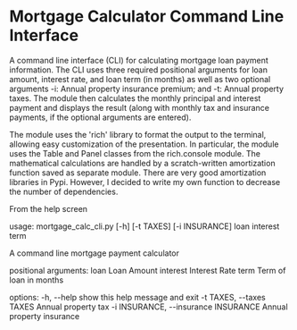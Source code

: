 # Mortgage Calculator Command Line Interface

A command line interface (CLI) for calculating mortgage loan payment information.
The CLI uses three required positional arguments for loan amount, interest rate, 
and loan term (in months) as well as two optional arguments -i: Annual property
insurance premium; and -t: Annual property taxes. The module then calculates the
monthly principal and interest payment and displays the result (along with monthly
tax and insurance payments, if the optional arguments are entered).

The module uses the 'rich' library to format the output to the terminal, allowing
easy customization of the presentation. In particular, the module uses the Table and 
Panel classes from the rich.console module. The mathematical calculations are 
handled by a scratch-written amortization function saved as separate module. 
There are very good amortization libraries in Pypi. However, I decided to write 
my own function to decrease the number of dependencies.

From the help screen 

usage: mortgage_calc_cli.py [-h] [-t TAXES] [-i INSURANCE] loan interest term

A command line mortgage payment calculator

positional arguments:
  loan                  Loan Amount
  interest              Interest Rate
  term                  Term of loan in months

options:
  -h, --help            show this help message and exit
  -t TAXES, --taxes TAXES
                        Annual property tax
  -i INSURANCE, --insurance INSURANCE
                        Annual property insurance